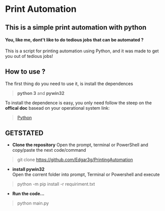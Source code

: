# Print Automation

## This is a simple print automation with python

#### You, like me, dont't like to do tedious jobs that can be automated ? 
This is a script for printing automation using Python, and it was made to get you out of tedious jobs! 

## How to use ?

The first thing do you need to use it, is install the dependences
> <b>python 3</b> and <b>pywin32</b>

To install the dependence is easy, you only need follow the steep on the <b>offical doc</b> basead on your operational system link:

> [Python](https://www.python.org/downloads/)


## GETSTATED

- **Clone the repository**
    Open the prompt, terminal or PowerShell and copy/paste the next code/command   
> git clone https://github.com/Edgar3g/PrintingAutomation
- **install pywin32** <br>
    Open the corrent folder into prompt, Terminal or Powershell and execute 
> python -m pip install -r requiriment.txt

- **Run the code...**
> python main.py




